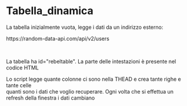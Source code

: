 # Tabella_dinamica

<p>La tabella inizialmente vuota, legge i dati da un indirizzo esterno:</p>
<p></p>https://random-data-api.com/api/v2/users</p>
<br />
<p>La tabella ha id="rebeltable". La parte delle intestazioni è presente nel codice HTML</p>
<p>Lo script legge quante colonne ci sono nella THEAD e crea tante righe e tante celle <br> quanti sono i dati che voglio recuperare. 
Ogni volta che si effettua un refresh della finestra i dati cambiano</p>
